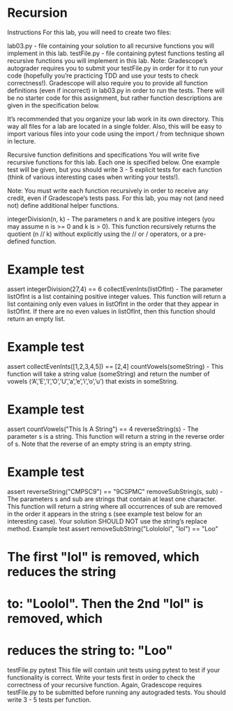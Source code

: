 # Recursion
Instructions
For this lab, you will need to create two files:

lab03.py - file containing your solution to all recursive functions you will implement in this lab.
testFile.py - file containing pytest functions testing all recursive functions you will implement in this lab. Note: Gradescope’s autograder requires you to submit your testFile.py in order for it to run your code (hopefully you’re practicing TDD and use your tests to check correctness!). Gradescope will also require you to provide all function definitions (even if incorrect) in lab03.py in order to run the tests.
There will be no starter code for this assignment, but rather function descriptions are given in the specification below.

It’s recommended that you organize your lab work in its own directory. This way all files for a lab are located in a single folder. Also, this will be easy to import various files into your code using the import / from technique shown in lecture.

Recursive function definitions and specifications
You will write five recursive functions for this lab. Each one is specified below. One example test will be given, but you should write 3 - 5 explicit tests for each function (think of various interesting cases when writing your tests!).

Note: You must write each function recursively in order to receive any credit, even if Gradescope’s tests pass. For this lab, you may not (and need not) define additional helper functions.

integerDivision(n, k) - The parameters n and k are positive integers (you may assume n is >= 0 and k is > 0). This function recursively returns the quotient (n // k) without explicitly using the // or / operators, or a pre-defined function.
# Example test
assert integerDivision(27,4) == 6
collectEvenInts(listOfInt) - The parameter listOfInt is a list containing positive integer values. This function will return a list containing only even values in listOfInt in the order that they appear in listOfInt. If there are no even values in listOfInt, then this function should return an empty list.
# Example test
assert collectEvenInts([1,2,3,4,5]) == [2,4]
countVowels(someString) - This function will take a string value (someString) and return the number of vowels (‘A’,’E’,’I’,’O’,’U’,’a’,’e’,’i’,’o’,’u’) that exists in someString.
# Example test
assert countVowels("This Is A String") == 4
reverseString(s) - The parameter s is a string. This function will return a string in the reverse order of s. Note that the reverse of an empty string is an empty string.
# Example test
assert reverseString("CMPSC9") == "9CSPMC"
removeSubString(s, sub) - The parameters s and sub are strings that contain at least one character. This function will return a string where all occurrences of sub are removed in the order it appears in the string s (see example test below for an interesting case). Your solution SHOULD NOT use the string’s replace method.
Example test
assert removeSubString("Lolololol", "lol") == "Loo"
# The first "lol" is removed, which reduces the string 
# to: "Loolol". Then the 2nd "lol" is removed, which 
# reduces the string to: "Loo"
testFile.py pytest
This file will contain unit tests using pytest to test if your functionality is correct. Write your tests first in order to check the correctness of your recursive function. Again, Gradescope requires testFile.py to be submitted before running any autograded tests. You should write 3 - 5 tests per function.

